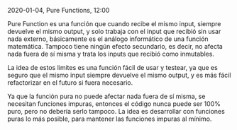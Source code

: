 2020-01-04, Pure Functions, 12:00

Pure Function es una función que cuando recibe el mismo input, siempre devuelve el mismo output, y solo trabaja con el input que recibió sin usar nada externo, básicamente es el análogo informático de una función matemática. Tampoco tiene ningún efecto secundario, es decir, no afecta nada fuera de sí misma y trata los inputs que recibió como inmutables.

La idea de estos limites es una función fácil de usar y testear, ya que es seguro que el mismo input siempre devuelve el mismo output, y es más fácil refactorizar en el futuro si fuera necesario.

Ya que la función pura no puede afectar nada fuera de sí misma, se necesitan funciones impuras, entonces el código nunca puede ser 100% puro, pero no debería serlo tampoco. La idea es desarrollar con funciones puras lo más posible, para mantener las funciones impuras al mínimo.
